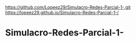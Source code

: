 https://github.com/Lopeez29/Simulacro-Redes-Parcial-1-.git  
https://lopeez29.github.io/Simulacro-Redes-Parcial-1-/
# Simulacro-Redes-Parcial-1-
